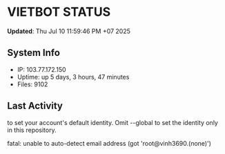 # VIETBOT STATUS
**Updated**: Thu Jul 10 11:59:46 PM +07 2025

## System Info
- IP: 103.77.172.150
- Uptime: up 5 days, 3 hours, 47 minutes
- Files: 9102

## Last Activity

to set your account's default identity.
Omit --global to set the identity only in this repository.

fatal: unable to auto-detect email address (got 'root@vinh3690.(none)')
